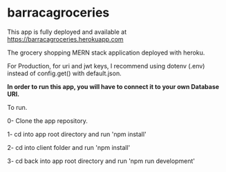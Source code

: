 # barracagroceries

This app is fully deployed and available at https://barracagroceries.herokuapp.com

The grocery shopping MERN stack application deployed with heroku.

For Production, for uri and jwt keys, I recommend using dotenv (.env) instead of config.get() with default.json.

**In order to run this app, you will have to connect it to your own Database URI.**

To run.

0- Clone the app repository.

1- cd into app root directory and run 'npm install'

2- cd into client folder and run 'npm install'

3- cd back into app root directory and run 'npm run development'
